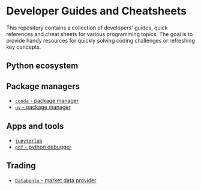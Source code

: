 # Developer Guides and Cheatsheets

This repository contains a collection of developers' guides, quick references and cheat sheets for various programming topics. 
The goal is to provide handy resources for quickly solving coding challenges or refreshing key concepts.

## Python ecosystem

## Package managers

* [`conda` - package manager](https://github.com/stefansimik/dev_guides/blob/main/conda/conda_quick_reference.md)
* [`uv` - package manager](https://htmlpreview.github.io/?https://github.com/stefansimik/dev_guides/blob/main/uv/uv_quick_reference.html)

## Apps and tools

* [`jupyterlab`](https://github.com/stefansimik/dev_guides/blob/main/jupyterlab/jupyterlab_quick_reference.md)
* [`pdf` - python debugger](https://github.com/stefansimik/dev_guides/blob/main/pdb/pdb_quick_reference.md)

## Trading

* [`Databento` - market data provider](https://htmlpreview.github.io/?https://github.com/stefansimik/dev_guides/blob/main/databento/databento_quick_reference.html)